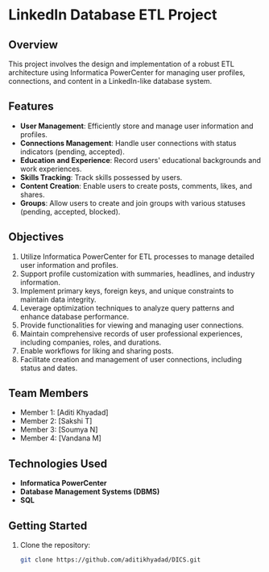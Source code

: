 # LinkedIn Database ETL Project

## Overview
This project involves the design and implementation of a robust ETL architecture using Informatica PowerCenter for managing user profiles, connections, and content in a LinkedIn-like database system.

## Features
- **User Management**: Efficiently store and manage user information and profiles.
- **Connections Management**: Handle user connections with status indicators (pending, accepted).
- **Education and Experience**: Record users' educational backgrounds and work experiences.
- **Skills Tracking**: Track skills possessed by users.
- **Content Creation**: Enable users to create posts, comments, likes, and shares.
- **Groups**: Allow users to create and join groups with various statuses (pending, accepted, blocked).

## Objectives
1. Utilize Informatica PowerCenter for ETL processes to manage detailed user information and profiles.
2. Support profile customization with summaries, headlines, and industry information.
3. Implement primary keys, foreign keys, and unique constraints to maintain data integrity.
4. Leverage optimization techniques to analyze query patterns and enhance database performance.
5. Provide functionalities for viewing and managing user connections.
6. Maintain comprehensive records of user professional experiences, including companies, roles, and durations.
7. Enable workflows for liking and sharing posts.
8. Facilitate creation and management of user connections, including status and dates.

## Team Members
- Member 1: [Aditi Khyadad]
- Member 2: [Sakshi T]
- Member 3: [Soumya N]
- Member 4: [Vandana M]

## Technologies Used
- **Informatica PowerCenter**
- **Database Management Systems (DBMS)**
- **SQL**

## Getting Started
1. Clone the repository:
   ```bash
   git clone https://github.com/aditikhyadad/DICS.git
